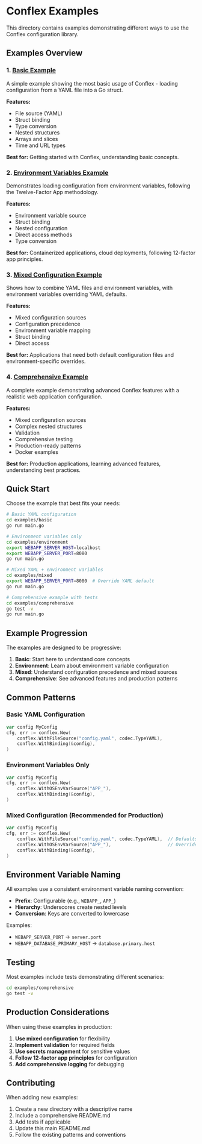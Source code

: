 # Conflex Examples

This directory contains examples demonstrating different ways to use the Conflex configuration library.

## Examples Overview

### 1. [Basic Example](./basic/)

A simple example showing the most basic usage of Conflex - loading configuration from a YAML file into a Go struct.

**Features:**

- File source (YAML)
- Struct binding
- Type conversion
- Nested structures
- Arrays and slices
- Time and URL types

**Best for:** Getting started with Conflex, understanding basic concepts.

### 2. [Environment Variables Example](./environment/)

Demonstrates loading configuration from environment variables, following the Twelve-Factor App methodology.

**Features:**

- Environment variable source
- Struct binding
- Nested configuration
- Direct access methods
- Type conversion

**Best for:** Containerized applications, cloud deployments, following 12-factor app principles.

### 3. [Mixed Configuration Example](./mixed/)

Shows how to combine YAML files and environment variables, with environment variables overriding YAML defaults.

**Features:**

- Mixed configuration sources
- Configuration precedence
- Environment variable mapping
- Struct binding
- Direct access

**Best for:** Applications that need both default configuration files and environment-specific overrides.

### 4. [Comprehensive Example](./comprehensive/)

A complete example demonstrating advanced Conflex features with a realistic web application configuration.

**Features:**

- Mixed configuration sources
- Complex nested structures
- Validation
- Comprehensive testing
- Production-ready patterns
- Docker examples

**Best for:** Production applications, learning advanced features, understanding best practices.

## Quick Start

Choose the example that best fits your needs:

```bash
# Basic YAML configuration
cd examples/basic
go run main.go

# Environment variables only
cd examples/environment
export WEBAPP_SERVER_HOST=localhost
export WEBAPP_SERVER_PORT=8080
go run main.go

# Mixed YAML + environment variables
cd examples/mixed
export WEBAPP_SERVER_PORT=8080  # Override YAML default
go run main.go

# Comprehensive example with tests
cd examples/comprehensive
go test -v
go run main.go
```

## Example Progression

The examples are designed to be progressive:

1. **Basic**: Start here to understand core concepts
2. **Environment**: Learn about environment variable configuration
3. **Mixed**: Understand configuration precedence and mixed sources
4. **Comprehensive**: See advanced features and production patterns

## Common Patterns

### Basic YAML Configuration

```go
var config MyConfig
cfg, err := conflex.New(
    conflex.WithFileSource("config.yaml", codec.TypeYAML),
    conflex.WithBinding(&config),
)
```

### Environment Variables Only

```go
var config MyConfig
cfg, err := conflex.New(
    conflex.WithOSEnvVarSource("APP_"),
    conflex.WithBinding(&config),
)
```

### Mixed Configuration (Recommended for Production)

```go
var config MyConfig
cfg, err := conflex.New(
    conflex.WithFileSource("config.yaml", codec.TypeYAML),  // Defaults
    conflex.WithOSEnvVarSource("APP_"),                     // Overrides
    conflex.WithBinding(&config),
)
```

## Environment Variable Naming

All examples use a consistent environment variable naming convention:

- **Prefix**: Configurable (e.g., `WEBAPP_`, `APP_`)
- **Hierarchy**: Underscores create nested levels
- **Conversion**: Keys are converted to lowercase

Examples:

- `WEBAPP_SERVER_PORT` → `server.port`
- `WEBAPP_DATABASE_PRIMARY_HOST` → `database.primary.host`

## Testing

Most examples include tests demonstrating different scenarios:

```bash
cd examples/comprehensive
go test -v
```

## Production Considerations

When using these examples in production:

1. **Use mixed configuration** for flexibility
2. **Implement validation** for required fields
3. **Use secrets management** for sensitive values
4. **Follow 12-factor app principles** for configuration
5. **Add comprehensive logging** for debugging

## Contributing

When adding new examples:

1. Create a new directory with a descriptive name
2. Include a comprehensive README.md
3. Add tests if applicable
4. Update this main README.md
5. Follow the existing patterns and conventions 